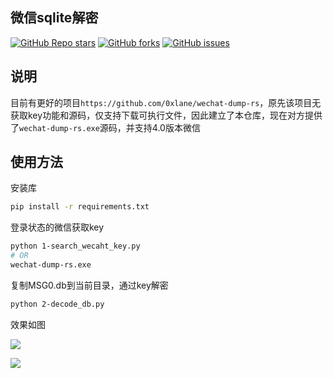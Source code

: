 ## 微信sqlite解密
<a href="https://github.com/adysec/wechat_sqlite/stargazers"><img alt="GitHub Repo stars" src="https://img.shields.io/github/stars/adysec/wechat_sqlite?color=yellow&logo=riseup&logoColor=yellow&style=flat-square"></a>
<a href="https://github.com/adysec/wechat_sqlite/network/members"><img alt="GitHub forks" src="https://img.shields.io/github/forks/adysec/wechat_sqlite?color=orange&style=flat-square"></a>
<a href="https://github.com/adysec/wechat_sqlite/issues"><img alt="GitHub issues" src="https://img.shields.io/github/issues/adysec/wechat_sqlite?color=red&style=flat-square"></a>

## 说明

目前有更好的项目`https://github.com/0xlane/wechat-dump-rs`，原先该项目无获取key功能和源码，仅支持下载可执行文件，因此建立了本仓库，现在对方提供了`wechat-dump-rs.exe`源码，并支持4.0版本微信

## 使用方法

安装库

```bash
pip install -r requirements.txt
```

登录状态的微信获取key

```bash
python 1-search_wecaht_key.py
# OR
wechat-dump-rs.exe
```

复制MSG0.db到当前目录，通过key解密

```bash
python 2-decode_db.py
```

效果如图

![](1.jpg)

![](2.jpg)
